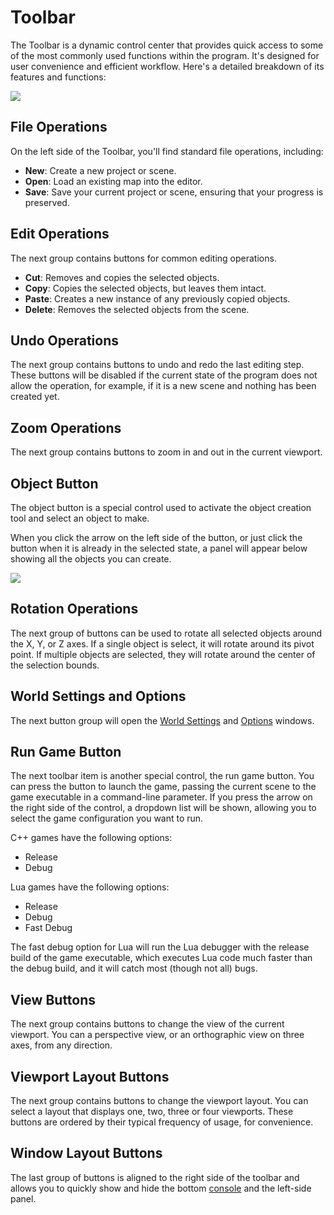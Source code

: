 # Toolbar

The Toolbar is a dynamic control center that provides quick access to some of the most commonly used functions within the program. It's designed for user convenience and efficient workflow. Here's a detailed breakdown of its features and functions:

![](https://github.com/UltraEngine/Documentation/blob/master/Images/toobar.png?raw=true)

## File Operations

On the left side of the Toolbar, you'll find standard file operations, including:

- **New**: Create a new project or scene.
- **Open**: Load an existing map into the editor.
- **Save**: Save your current project or scene, ensuring that your progress is preserved.

## Edit Operations

The next group contains buttons for common editing operations.

- **Cut**: Removes and copies the selected objects.
- **Copy**: Copies the selected objects, but leaves them intact.
- **Paste**: Creates a new instance of any previously copied objects.
- **Delete**: Removes the selected objects from the scene.

## Undo Operations

The next group contains buttons to undo and redo the last editing step. These buttons will be disabled if the current state of the program does not allow the operation, for example, if it is a new scene and nothing has been created yet.

## Zoom Operations

The next group contains buttons to zoom in and out in the current viewport.

## Object Button

The object button is a special control used to activate the object creation tool and select an object to make.

When you click the arrow on the left side of the button, or just click the button when it is already in the selected state, a panel will appear below showing all the objects you can create.

![](https://github.com/UltraEngine/Documentation/blob/master/Images/objectpanel.png?raw=true)

## Rotation Operations

The next group of buttons can be used to rotate all selected objects around the X, Y, or Z axes. If a single object is select, it will rotate around its pivot point. If multiple objects are selected, they will rotate around the center of the selection bounds.

## World Settings and Options

The next button group will open the [World Settings](worldsettings.md) and [Options](optionswindow.md) windows.

## Run Game Button

The next toolbar item is another special control, the run game button. You can press the button to launch the game, passing the current scene to the game executable in a command-line parameter. If you press the arrow on the right side of the control, a dropdown list will be shown, allowing you to select the game configuration you want to run.

C++ games have the following options:
- Release
- Debug

Lua games have the following options:
- Release
- Debug
- Fast Debug

The fast debug option for Lua will run the Lua debugger with the release build of the game executable, which executes Lua code much faster than the debug build, and it will catch most (though not all) bugs.

## View Buttons

The next group contains buttons to change the view of the current viewport. You can a perspective view, or an orthographic view on three axes, from any direction.

## Viewport Layout Buttons

The next group contains buttons to change the viewport layout. You can select a layout that displays one, two, three or four viewports. These buttons are ordered by their typical frequency of usage, for convenience.

## Window Layout Buttons

The last group of buttons is aligned to the right side of the toolbar and allows you to quickly show and hide the bottom [console](console.md) and the left-side panel.
